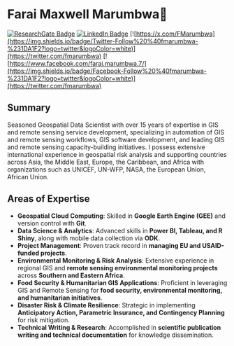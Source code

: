 # Farai Maxwell Marumbwa👋
[![ResearchGate Badge](https://img.shields.io/badge/follow-farai%20marumbwa-00CCBB?style=flat-square&logo=researchgate&logoColor=white)](https://www.researchgate.net/profile/Farai-Marumbwa)
[![LinkedIn Badge](https://img.shields.io/badge/Linkedin-farai%20marumbwa-0A66C2?style=flat-square&logo=linkedin&logoColor=white)](https://www.linkedin.com/in/farai-maxwell-marumbwa-01328529/)
[![https://x.com/FMarumbwa](https://img.shields.io/badge/Twitter-Follow%20%40fmarumbwa-%231DA1F2?logo=twitter&logoColor=white)](https://twitter.com/fmarumbwa)
[![https://www.facebook.com/farai.marumbwa.7/](https://img.shields.io/badge/Facebook-Follow%20%40fmarumbwa-%231DA1F2?logo=twitter&logoColor=white)](https://twitter.com/fmarumbwa)

## Summary  
Seasoned Geospatial Data Scientist with over 15 years of expertise in GIS and remote sensing service development, specializing in automation of GIS and remote sensing workflows, GIS software development, and leading GIS and remote sensing capacity-building initiatives. I possess extensive international experience in geospatial risk analysis and supporting countries across Asia, the Middle East, Europe, the Caribbean, and Africa with organizations such as UNICEF, UN-WFP, NASA, the European Union, African Union. 


## Areas of Expertise  
- **Geospatial Cloud Computing**: Skilled in **Google Earth Engine (GEE)** and version control with **Git**.  
- **Data Science & Analytics**: Advanced skills in **Power BI, Tableau, and R Shiny**, along with mobile data collection via **ODK**.  
- **Project Management**: Proven track record in **managing EU and USAID-funded projects**.  
- **Environmental Monitoring & Risk Analysis**: Extensive experience in regional GIS and **remote sensing environmental monitoring projects** across **Southern and Eastern Africa**.  
- **Food Security & Humanitarian GIS Applications**: Proficient in leveraging GIS and Remote Sensing for **food security, environmental monitoring, and humanitarian initiatives**.  
- **Disaster Risk & Climate Resilience**: Strategic in implementing **Anticipatory Action, Parametric Insurance, and Contingency Planning** for risk mitigation.  
- **Technical Writing & Research**: Accomplished in **scientific publication writing and technical documentation** for knowledge dissemination.  


<!--
**maxmarumbwa/maxmarumbwa** is a ✨ _special_ ✨ repository because its `README.md` (this file) appears on your GitHub profile.

Here are some ideas to get you started:

- 🔭 I’m currently working on ...
- 🌱 I’m currently learning ...
- 👯 I’m looking to collaborate on ...
- 🤔 I’m looking for help with ...
- 💬 Ask me about ...
- 📫 How to reach me: ...
- 😄 Pronouns: ...
- ⚡ Fun fact: ...
-->

